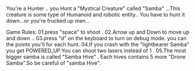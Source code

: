You're a Hunter ..
you Hunt a "Mystical Creature" called "Samba" ...This creature is some type of Humanoid and robotic entity..
You have to hunt it down...or you're frucked up man...

Game Rules:
01.press "space" to shoot  .
02.Arrow up and Down to move up and down ..
03.press "d" on the keyboard to turn on debug mode.
you can the points you'll for each hunt.
04.If you crash with  the "lightbearer Samba" you get POWERED_UP.You can shoot two lasers instead of 1 .
05.The most bigger samba is called "Samba Hive" . Each hives contains 5 more "Drone Samba".So be careful of 
"samba Hive".
